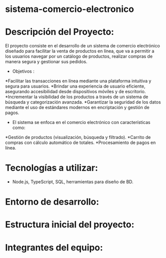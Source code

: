 # sistema-comercio-electronico
# Descripción del Proyecto:
El proyecto consiste en el desarrollo de un sistema de comercio electrónico diseñado para facilitar la venta de productos en línea, que va a permitir a los usuarios navegar por un catálogo de productos, realizar compras de manera segura y gestionar sus pedidos.

- Objetivos :

*Facilitar las transacciones en línea mediante una plataforma intuitiva y segura para usuarios.
*Brindar una experiencia de usuario eficiente, asegurando accesibilidad desde dispositivos móviles y de escritorio.
*Incrementar la visibilidad de los productos a través de un sistema de búsqueda y categorización avanzada.
*Garantizar la seguridad de los datos mediante el uso de estándares modernos en encriptación y gestión de pagos.

- El sistema se enfoca en el comercio electrónico con características como:

*Gestión de productos (visualización, búsqueda y filtrado).
*Carrito de compras con cálculo automático de totales.
*Procesamiento de pagos en línea.

# Tecnologías a utilizar:

* Node.js, TypeScript, SQL, herramientas para diseño de BD.

# Entorno de desarrollo:

# Estructura inicial del proyecto:

# Integrantes del equipo:
